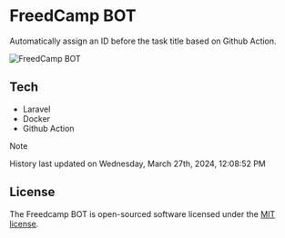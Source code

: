 # FreedCamp BOT

Automatically assign an ID before the task title based on Github Action.

![FreedCamp BOT](https://repository-images.githubusercontent.com/737932867/7d34798b-2680-471c-b089-a78a718d3d6a)

## Tech

- Laravel
- Docker
- Github Action

> [!NOTE]  
> History last updated on Wednesday, March 27th, 2024, 12:08:52 PM

## License

The Freedcamp BOT is open-sourced software licensed under the [MIT license](https://opensource.org/licenses/MIT).
